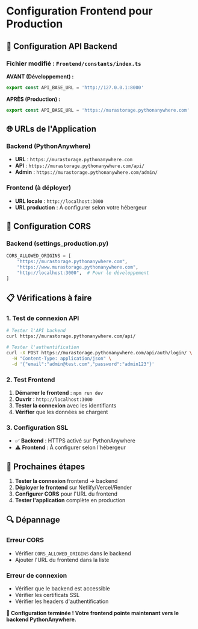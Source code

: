 # Configuration Frontend pour Production

## 🔧 Configuration API Backend

### Fichier modifié : `Frontend/constants/index.ts`

**AVANT (Développement) :**
```typescript
export const API_BASE_URL = 'http://127.0.0.1:8000'
```

**APRÈS (Production) :**
```typescript
export const API_BASE_URL = 'https://murastorage.pythonanywhere.com'
```

## 🌐 URLs de l'Application

### Backend (PythonAnywhere)
- **URL** : `https://murastorage.pythonanywhere.com`
- **API** : `https://murastorage.pythonanywhere.com/api/`
- **Admin** : `https://murastorage.pythonanywhere.com/admin/`

### Frontend (à déployer)
- **URL locale** : `http://localhost:3000`
- **URL production** : À configurer selon votre hébergeur

## 🔧 Configuration CORS

### Backend (settings_production.py)
```python
CORS_ALLOWED_ORIGINS = [
    "https://murastorage.pythonanywhere.com",
    "https://www.murastorage.pythonanywhere.com",
    "http://localhost:3000",  # Pour le développement
]
```

## 📋 Vérifications à faire

### 1. Test de connexion API
```bash
# Tester l'API backend
curl https://murastorage.pythonanywhere.com/api/

# Tester l'authentification
curl -X POST https://murastorage.pythonanywhere.com/api/auth/login/ \
  -H "Content-Type: application/json" \
  -d '{"email":"admin@test.com","password":"admin123"}'
```

### 2. Test Frontend
1. **Démarrer le frontend** : `npm run dev`
2. **Ouvrir** : `http://localhost:3000`
3. **Tester la connexion** avec les identifiants
4. **Vérifier** que les données se chargent

### 3. Configuration SSL
- ✅ **Backend** : HTTPS activé sur PythonAnywhere
- ⚠️ **Frontend** : À configurer selon l'hébergeur

## 🚀 Prochaines étapes

1. **Tester la connexion** frontend → backend
2. **Déployer le frontend** sur Netlify/Vercel/Render
3. **Configurer CORS** pour l'URL du frontend
4. **Tester l'application** complète en production

## 🔍 Dépannage

### Erreur CORS
- Vérifier `CORS_ALLOWED_ORIGINS` dans le backend
- Ajouter l'URL du frontend dans la liste

### Erreur de connexion
- Vérifier que le backend est accessible
- Vérifier les certificats SSL
- Vérifier les headers d'authentification

**🎉 Configuration terminée ! Votre frontend pointe maintenant vers le backend PythonAnywhere.**


